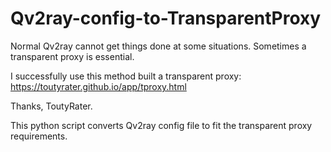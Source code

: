 # Qv2ray-config-to-TransparentProxy

Normal Qv2ray cannot get things done at some situations. Sometimes a transparent proxy is essential.

I successfully use this method built a transparent proxy: https://toutyrater.github.io/app/tproxy.html

Thanks, ToutyRater.

This python script converts Qv2ray config file to fit the transparent proxy requirements.
